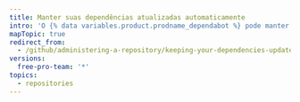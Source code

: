 ```yaml
---
title: Manter suas dependências atualizadas automaticamente
intro: 'O {% data variables.product.prodname_dependabot %} pode manter as dependências do seu repositório automaticamente.'
mapTopic: true
redirect_from:
  - /github/administering-a-repository/keeping-your-dependencies-updated-automatically
versions:
  free-pro-team: '*'
topics:
  - repositories
---
```



